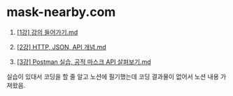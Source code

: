 # mask-nearby.com

1. [[1강] 강의 들어가기.md](https://github.com/4923/mask-nearby.com/blob/master/%5B1%EA%B0%95%5D%20%EA%B0%95%EC%9D%98%20%EB%93%A4%EC%96%B4%EA%B0%80%EA%B8%B0.md)

2. [[2강] HTTP, JSON, API 개념.md](https://github.com/4923/mask-nearby.com/blob/master/%5B2%EA%B0%95%5D%20HTTP,%20JSON,%20API%20%EA%B0%9C%EB%85%90.md)

3. [[3강] Postman 실습, 공적 마스크 API 살펴보기.md](https://github.com/4923/mask-nearby.com/blob/master/%5B3%EA%B0%95%5D%20Postman%20%EC%8B%A4%EC%8A%B5,%20%EA%B3%B5%EC%A0%81%20%EB%A7%88%EC%8A%A4%ED%81%AC%20API%20%EC%82%B4%ED%8E%B4%EB%B3%B4%EA%B8%B0.md)

실습이 있대서 코딩을 할 줄 알고 노션에 필기했는데 코딩 결과물이 없어서 노션 내용 가져왔음.
